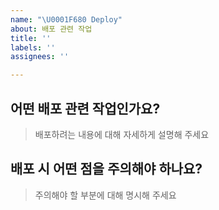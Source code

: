 ```yaml
---
name: "\U0001F680 Deploy"
about: 배포 관련 작업
title: ''
labels: ''
assignees: ''

---
```


## 어떤 배포 관련 작업인가요?
> 배포하려는 내용에 대해 자세하게 설명해 주세요

## 배포 시 어떤 점을 주의해야 하나요?
> 주의해야 할 부분에 대해 명시해 주세요
